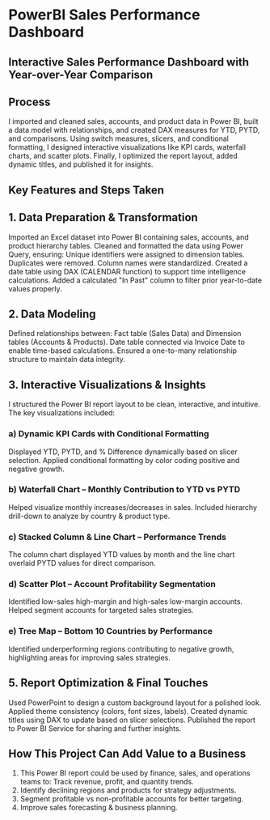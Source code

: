 # PowerBI Sales Performance Dashboard
## Interactive Sales Performance Dashboard with Year-over-Year Comparison

## **Process**
I imported and cleaned sales, accounts, and product data in Power BI, built a data model with relationships, and created DAX measures for YTD, PYTD, and comparisons. Using switch measures, slicers, and conditional formatting, I designed interactive visualizations like KPI cards, waterfall charts, and scatter plots. Finally, I optimized the report layout, added dynamic titles, and published it for insights.

## Key Features and Steps Taken

## 1. Data Preparation & Transformation
Imported an Excel dataset into Power BI containing sales, accounts, and product hierarchy tables.
Cleaned and formatted the data using Power Query, ensuring:
Unique identifiers were assigned to dimension tables.
Duplicates were removed.
Column names were standardized.
Created a date table using DAX (CALENDAR function) to support time intelligence calculations.
Added a calculated "In Past" column to filter prior year-to-date values properly.
## 2. Data Modeling
Defined relationships between:
Fact table (Sales Data) and Dimension tables (Accounts & Products).
Date table connected via Invoice Date to enable time-based calculations.
Ensured a one-to-many relationship structure to maintain data integrity.

## 3. Interactive Visualizations & Insights

I structured the Power BI report layout to be clean, interactive, and intuitive. The key visualizations included:

### a) Dynamic KPI Cards with Conditional Formatting

Displayed YTD, PYTD, and % Difference dynamically based on slicer selection. Applied conditional formatting by color coding positive and negative growth.

### b) Waterfall Chart – Monthly Contribution to YTD vs PYTD

Helped visualize monthly increases/decreases in sales.
Included hierarchy drill-down to analyze by country & product type.

### c) Stacked Column & Line Chart – Performance Trends

The column chart displayed YTD values by month and the line chart overlaid PYTD values for direct comparison.

### d) Scatter Plot – Account Profitability Segmentation

Identified low-sales high-margin and high-sales low-margin accounts.
Helped segment accounts for targeted sales strategies.

### e) Tree Map – Bottom 10 Countries by Performance
Identified underperforming regions contributing to negative growth, highlighting areas for improving sales strategies.

## 5. Report Optimization & Final Touches

Used PowerPoint to design a custom background layout for a polished look.
Applied theme consistency (colors, font sizes, labels).
Created dynamic titles using DAX to update based on slicer selections.
Published the report to Power BI Service for sharing and further insights.

## How This Project Can Add Value to a Business

1. This Power BI report could be used by finance, sales, and operations teams to: Track revenue, profit, and quantity trends.
2. Identify declining regions and products for strategy adjustments.
3. Segment profitable vs non-profitable accounts for better targeting.
4. Improve sales forecasting & business planning.
